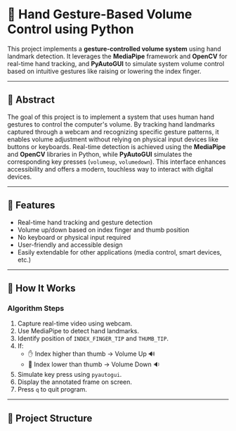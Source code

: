 
# 🤚 Hand Gesture-Based Volume Control using Python 

This project implements a **gesture-controlled volume system** using hand landmark detection. It leverages the **MediaPipe** framework and **OpenCV** for real-time hand tracking, and **PyAutoGUI** to simulate system volume control based on intuitive gestures like raising or lowering the index finger.

<hr>

## 📌 Abstract

The goal of this project is to implement a system that uses human hand gestures to control the computer's volume. By tracking hand landmarks captured through a webcam and recognizing specific gesture patterns, it enables volume adjustment without relying on physical input devices like buttons or keyboards. Real-time detection is achieved using the **MediaPipe** and **OpenCV** libraries in Python, while **PyAutoGUI** simulates the corresponding key presses (`volumeup`, `volumedown`). This interface enhances accessibility and offers a modern, touchless way to interact with digital devices.

---



## 🚀 Features

- Real-time hand tracking and gesture detection
- Volume up/down based on index finger and thumb position
- No keyboard or physical input required
- User-friendly and accessible design
- Easily extendable for other applications (media control, smart devices, etc.)

---

## 🧠 How It Works

### Algorithm Steps

1. Capture real-time video using webcam.
2. Use MediaPipe to detect hand landmarks.
3. Identify position of `INDEX_FINGER_TIP` and `THUMB_TIP`.
4. If:
   - ✋ Index higher than thumb → Volume Up 🔊
   - 🤚 Index lower than thumb → Volume Down 🔉
5. Simulate key press using `pyautogui`.
6. Display the annotated frame on screen.
7. Press `q` to quit program.

---

## 🧾 Project Structure


